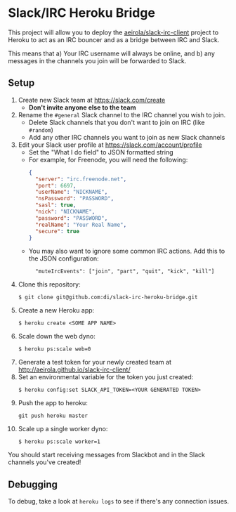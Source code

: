 # Slack/IRC Heroku Bridge

This project will allow you to deploy the
[aeirola/slack-irc-client](https://github.com/aeirola/slack-irc-client) project
to Heroku to act as an IRC bouncer and as a bridge between IRC and Slack.

This means that a) Your IRC username will always be online, and b) any messages
in the channels you join will be forwarded to Slack.

## Setup

1.  Create new Slack team at <https://slack.com/create>
    -  **Don't invite anyone else to the team**
1.  Rename the `#general` Slack channel to the IRC channel you wish to join.
    - Delete Slack channels that you don't want to join on IRC (like `#random`)
    - Add any other IRC channels you want to join as new Slack channels
1.  Edit your Slack user profile at <https://slack.com/account/profile>
    - Set the "What I do field" to JSON formatted string
    - For example, for Freenode, you will need the following:
      ```json
      {
        "server": "irc.freenode.net",
        "port": 6697,
        "userName": "NICKNAME",
        "nsPassword": "PASSWORD",
        "sasl": true,
        "nick": "NICKNAME",
        "password": "PASSWORD",
        "realName": "Your Real Name",
        "secure": true
      }
      ```
    - You may also want to ignore some common IRC actions. Add this to the JSON
      configuration:
      ```
        "muteIrcEvents": ["join", "part", "quit", "kick", "kill"]
      ```
1.  Clone this repository:
    ```
    $ git clone git@github.com:di/slack-irc-heroku-bridge.git
    ```
1.  Create a new Heroku app:
    ```
    $ heroku create <SOME APP NAME>
    ```
1.  Scale down the web dyno:
    ```
    $ heroku ps:scale web=0
    ```
1.  Generate a test token for your newly created team at <http://aeirola.github.io/slack-irc-client/>
1.  Set an environmental variable for the token you just created:
    ```
    $ heroku config:set SLACK_API_TOKEN=<YOUR GENERATED TOKEN>
    ```
1.  Push the app to heroku:
    ```
    git push heroku master
    ```
1.  Scale up a single worker dyno:
    ```
    $ heroku ps:scale worker=1
    ```

You should start receiving messages from Slackbot and in the Slack channels
you've created!

## Debugging

To debug, take a look at `heroku logs` to see if there's any connection issues.
